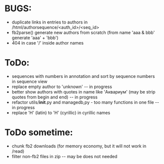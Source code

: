 # BUGS:

  * duplicate links in entries to authors in /html/authorsequence/<auth_id>/<seq_id>
  * fb2parse() generate new authors from scratch (from name 'aaa & bbb' generate 'aaa' + 'bbb')
  * 404 in case '/' inside author names

# ToDo:

  * sequences with numbers in annotation and sort by sequence numbers in sequence view
  * replace empty author to 'unknown' -- in progress
  * better show authors with quotes in name like 'Аквариум' (may be strip quotes from begin and end) -- in progress
  * refactor utils/__init__.py and managedb,py - too many functions in one file -- in progress
  * replace 'H' (latin) to 'Н' (cyrillic) in cyrillic names

# ToDo sometime:

  * chunk fb2 downloads (for memory economy, but it will not work in /read)
  * filter non-fb2 files in zip -- may be does not needed
